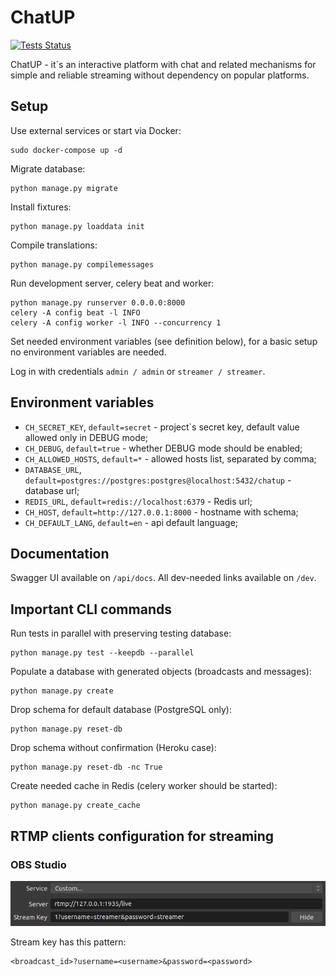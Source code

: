 # ChatUP

[![Tests Status](https://github.com/AverHLV/chatup/workflows/Tests/badge.svg)](https://github.com/AverHLV/chatup/actions?query=workflow%3ATests)

ChatUP - it`s an interactive platform with chat and related mechanisms for simple and reliable
streaming without dependency on popular platforms.

## Setup

Use external services or start via Docker:
```
sudo docker-compose up -d
```

Migrate database:
```
python manage.py migrate
```

Install fixtures:
```
python manage.py loaddata init
```

Compile translations:
```
python manage.py compilemessages
```

Run development server, celery beat and worker:
```
python manage.py runserver 0.0.0.0:8000
celery -A config beat -l INFO
celery -A config worker -l INFO --concurrency 1
```

Set needed environment variables (see definition below), 
for a basic setup no environment variables are needed.

Log in with credentials `admin / admin` or `streamer / streamer`.

## Environment variables

- `CH_SECRET_KEY`, `default=secret` - project`s secret key, default value allowed only in DEBUG mode;
- `CH_DEBUG`, `default=true` - whether DEBUG mode should be enabled;
- `CH_ALLOWED_HOSTS`, `default=*` - allowed hosts list, separated by comma;
- `DATABASE_URL`, `default=postgres://postgres:postgres@localhost:5432/chatup` - database url;
- `REDIS_URL`, `default=redis://localhost:6379` - Redis url;
- `CH_HOST`, `default=http://127.0.0.1:8000` - hostname with schema;
- `CH_DEFAULT_LANG`, `default=en` - api default language;

## Documentation

Swagger UI available on `/api/docs`. All dev-needed links available on `/dev`.

## Important CLI commands

Run tests in parallel with preserving testing database:

```
python manage.py test --keepdb --parallel
```

Populate a database with generated objects (broadcasts and messages):

```
python manage.py create
```

Drop schema for default database (PostgreSQL only):

```
python manage.py reset-db
```

Drop schema without confirmation (Heroku case):

```
python manage.py reset-db -nc True
```

Create needed cache in Redis (celery worker should be started):

```
python manage.py create_cache
```

## RTMP clients configuration for streaming

### OBS Studio

![obs_config](./img/obs_local.png)

Stream key has this pattern:

```
<broadcast_id>?username=<username>&password=<password>
```
